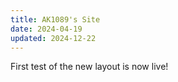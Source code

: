 ```yaml
---
title: AK1089's Site
date: 2024-04-19
updated: 2024-12-22
---
```


First test of the new layout is now live!